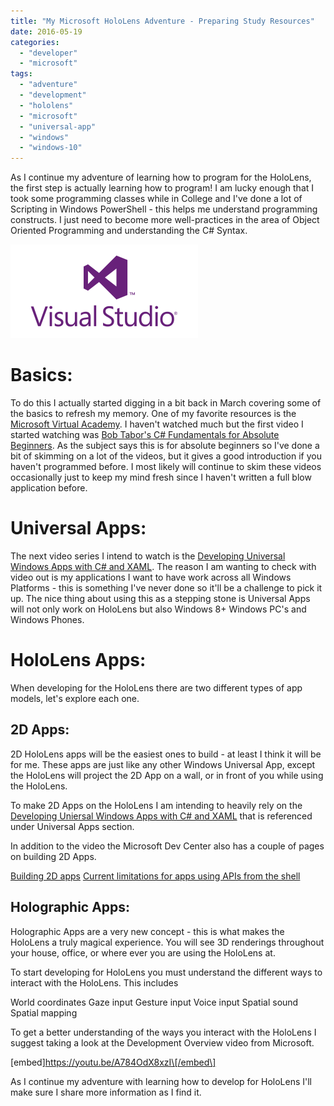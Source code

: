 ```yaml
---
title: "My Microsoft HoloLens Adventure - Preparing Study Resources"
date: 2016-05-19
categories: 
  - "developer"
  - "microsoft"
tags: 
  - "adventure"
  - "development"
  - "hololens"
  - "microsoft"
  - "universal-app"
  - "windows"
  - "windows-10"
---
```


As I continue my adventure of learning how to program for the HoloLens, the first step is actually learning how to program! I am lucky enough that I took some programming classes while in College and I've done a lot of Scripting in Windows PowerShell - this helps me understand programming constructs. I just need to become more well-practices in the area of Object Oriented Programming and understanding the C# Syntax.

[![visual-studio-2013-logo](../assets/images/visual-studio-2013-logo-300x150.png)](http://mattblogsit.com/wp-content/uploads/2016/05/visual-studio-2013-logo.png)

# Basics:

To do this I actually started digging in a bit back in March covering some of the basics to refresh my memory. One of my favorite resources is the [Microsoft Virtual Academy](https://mva.microsoft.com). I haven't watched much but the first video I started watching was [Bob Tabor's C# Fundamentals for Absolute Beginners](https://mva.microsoft.com/en-US/training-courses/c-fundamentals-for-absolute-beginners-16169). As the subject says this is for absolute beginners so I've done a bit of skimming on a lot of the videos, but it gives a good introduction if you haven't programmed before. I most likely will continue to skim these videos occasionally just to keep my mind fresh since I haven't written a full blow application before.

# Universal Apps:

The next video series I intend to watch is the [Developing Universal Windows Apps with C# and XAML](https://mva.microsoft.com/en-US/training-courses/developing-universal-windows-apps-with-c-and-xaml-8363). The reason I am wanting to check with video out is my applications I want to have work across all Windows Platforms - this is something I've never done so it'll be a challenge to pick it up. The nice thing about using this as a stepping stone is Universal Apps will not only work on HoloLens but also Windows 8+ Windows PC's and Windows Phones.

# HoloLens Apps:

When developing for the HoloLens there are two different types of app models, let's explore each one.

## 2D Apps:

2D HoloLens apps will be the easiest ones to build - at least I think it will be for me. These apps are just like any other Windows Universal App, except the HoloLens will project the 2D App on a wall, or in front of you while using the HoloLens.

To make 2D Apps on the HoloLens I am intending to heavily rely on the [Developing Uniersal Windows Apps with C# and XAML](https://mva.microsoft.com/en-US/training-courses/developing-universal-windows-apps-with-c-and-xaml-8363) that is referenced under Universal Apps section.

In addition to the video the Microsoft Dev Center also has a couple of pages on building 2D Apps.

[Building 2D apps](https://developer.microsoft.com/en-us/windows/holographic/building_2d_apps) [Current limitations for apps using APIs from the shell](https://developer.microsoft.com/en-us/windows/holographic/current_limitations_for_apps_using_apis_from_the_shell)

## Holographic Apps:

Holographic Apps are a very new concept - this is what makes the HoloLens a truly magical experience. You will see 3D renderings throughout your house, office, or where ever you are using the HoloLens at.

To start developing for HoloLens you must understand the different ways to interact with the HoloLens. This includes

World coordinates Gaze input Gesture input Voice input Spatial sound Spatial mapping

To get a better understanding of the ways you interact with the HoloLens I suggest taking a look at the Development Overview video from Microsoft.

\[embed\]https://youtu.be/A784OdX8xzI\[/embed\]

As I continue my adventure with learning how to develop for HoloLens I'll make sure I share more information as I find it.
